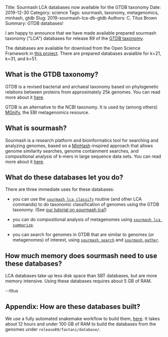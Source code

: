 Title: Sourmash LCA databases now available for the GTDB taxonomy
Date: 2019-12-30
Category: science
Tags: sourmash, taxonomy, metagenomics, minhash, gtdb
Slug: 2019-sourmash-lca-db-gtdb
Authors: C. Titus Brown
Summary: GTDB databases!

I am happy to announce that we have made available prepared sourmash
taxonomy ("LCA") databases for release 89 of the
[GTDB taxonomy](https://www.biorxiv.org/content/10.1101/256800v2).

The databases are available for download from the Open Science
Framework in [this project](https://osf.io/wxf9z/). There are prepared
databases avaialble for k=21, k=31, and k=51.

## What is the GTDB taxonomy?

GTDB is a revised bacterial and archaeal taxonomy based on
phylogenetic relations between proteins from approximately 25k
genomes. You can read more about it
[here](https://www.biorxiv.org/content/10.1101/256800v2).

GTDB is an alternative to the NCBI taxonomy. It is used by (among
others) [MGnify](https://www.ebi.ac.uk/metagenomics/), the EBI
metagenomics resource.

## What is sourmash?

Sourmash is a research platform and bioinformatics tool for searching
and analyzing genomes, based on a
[MinHash](https://genomebiology.biomedcentral.com/articles/10.1186/s13059-016-0997-x)-inspired
approach that allows genome similarity searches, genome containment
searches, and compositional analysis of k-mers in large sequence data
sets. You can read more about it
[here](https://f1000research.com/articles/8-1006).

## What do these databases let you do?

There are three immediate uses for these databases:

* you can use the
  [`sourmash lca classify`](https://sourmash.readthedocs.io/en/latest/command-line.html#sourmash-lca-classify)
  routine (and other LCA commands) to do taxonomic classification of
  genomes using the GTDB taxonomy. (See [our tutorial on sourmash lca!](https://sourmash.readthedocs.io/en/latest/tutorials-lca.html))

* you can do compositional analysis of metagenomes using
  [`sourmash lca summarize`](https://sourmash.readthedocs.io/en/latest/command-line.html#sourmash-lca-summarize).

* you can search for genomes in GTDB that are similar to genomes (or
  metagenomes) of interest, using
  [`sourmash search`](https://sourmash.readthedocs.io/en/latest/command-line.html#sourmash-search)
  and
  [`sourmash gather`](https://sourmash.readthedocs.io/en/latest/command-line.html#sourmash-gather).

## How much memory does sourmash need to use these databases?

LCA databases take up less disk space than SBT databases, but are more
memory intensive.  Using these databases requires about 5 GB of RAM.

--titus

## Appendix: How are these databases built?

We use a fully automated snakemake workflow to build them,
[here](https://github.com/dib-lab/sourmash_databases/tree/master/gtdb). It
takes about 12 hours and under 100 GB of RAM to build the databases from the
genomes under `release89/fastani/database/`.
